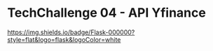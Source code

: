 # TechChallenge 04 - API Yfinance

https://img.shields.io/badge/Flask-000000?style=flat&logo=flask&logoColor=white
